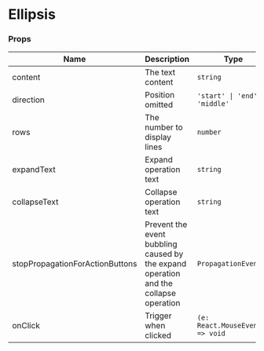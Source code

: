 # Ellipsis <Experimental></Experimental>

<code src="./demos/demo1.tsx"></code>

### Props

| Name                            | Description                                                                          | Type                            | Default |
| ------------------------------- | ------------------------------------------------------------------------------------ | ------------------------------- | ------- |
| content                         | The text content                                                                     | `string`                        | -       |
| direction                       | Position omitted                                                                     | `'start' \| 'end' \| 'middle'`  | `'end'` |
| rows                            | The number to display lines                                                          | `number`                        | `1`     |
| expandText                      | Expand operation text                                                                | `string`                        | `''`    |
| collapseText                    | Collapse operation text                                                              | `string`                        | `''`    |
| stopPropagationForActionButtons | Prevent the event bubbling caused by the expand operation and the collapse operation | `PropagationEvent[]`            | `[]`    |
| onClick                         | Trigger when clicked                                                                 | `(e: React.MouseEvent) => void` | -       |
